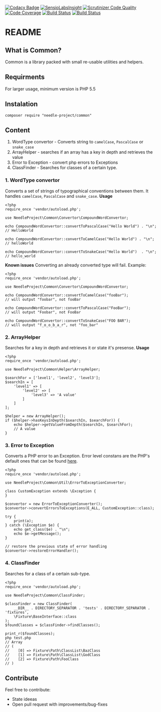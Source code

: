 [![Codacy Badge](https://api.codacy.com/project/badge/Grade/03147aa206544309a70686b9342f5b00)](https://www.codacy.com/app/needle-project/common?utm_source=github.com&amp;utm_medium=referral&amp;utm_content=needle-project/common&amp;utm_campaign=Badge_Grade)
[![SensioLabsInsight](https://insight.sensiolabs.com/projects/dd95850e-8bed-4efe-a7fd-719f439cf570/mini.png)](https://insight.sensiolabs.com/projects/dd95850e-8bed-4efe-a7fd-719f439cf570)
[![Scrutinizer Code Quality](https://scrutinizer-ci.com/g/needle-project/common/badges/quality-score.png?b=master)](https://scrutinizer-ci.com/g/needle-project/common/?branch=master)
[![Code Coverage](https://scrutinizer-ci.com/g/needle-project/common/badges/coverage.png?b=master)](https://scrutinizer-ci.com/g/needle-project/common/?branch=master)
[![Build Status](https://scrutinizer-ci.com/g/needle-project/common/badges/build.png?b=master)](https://scrutinizer-ci.com/g/needle-project/common/build-status/master)
[![Build Status](https://travis-ci.org/needle-project/common.svg?branch=master)](https://travis-ci.org/needle-project/common)

# README

## What is Common?
Common is a library packed with small re-usable utilities and helpers. 

## Requirments
For larger usage, minimum version is PHP 5.5

## Instalation
```
composer require "needle-project/common"
```
## Content
1. WordType convertor - Converts string to `camelCase`, `PascalCase` or `snake_case`
2. ArrayHelper - searches if an array has a key in depth and retrieves the value
3. Error to Exception - convert php errors to Exceptions
4. ClassFinder - Searches for classes of a certain type.


### 1. WordType convertor
Converts a set of strings of typographical conventions between them.
It handles `camelCase`, `PascalCase` and `snake_case`.
**Usage**
```
<?php
require_once 'vendor/autoload.php';

use NeedleProject\Common\Convertor\CompoundWordConvertor;

echo CompoundWordConvertor::convertToPascalCase("Hello World") . "\n";
// HelloWorld

echo CompoundWordConvertor::convertToCamelCase("Hello World") . "\n";
// helloWorld

echo CompoundWordConvertor::convertToSnakeCase("Hello World")  . "\n";
// hello_world
```
**Known issues**
Converting an already converted type will fail. Example:
```
<?php
require_once 'vendor/autoload.php';

use NeedleProject\Common\Convertor\CompoundWordConvertor;

echo CompoundWordConvertor::convertToCamelCase("fooBar");
// will output "foobar", not fooBar

echo CompoundWordConvertor::convertToPascalCase("FooBar");
// will output "Foobar", not FooBar

echo CompoundWordConvertor::convertToSnakeCase("FOO BAR");
// will output "f_o_o_b_a_r", not "foo_bar"
```
### 2. ArrayHelper
Searches for a key in depth and retrieves it or state it's presense.
**Usage**
```
<?php
require_once 'vendor/autoload.php';

use NeedleProject\Common\Helper\ArrayHelper;

$searchFor = ['level1', 'level2', 'level3'];
$searchIn = [
    'level1' => [
        'level2' => [
            'level3' => 'A value'
        ]
    ]
];

$helper = new ArrayHelper();
if ($helper->hasKeysInDepth($searchIn, $searchFor)) {
    echo $helper->getValueFromDepth($searchIn, $searchFor);
    // A value
}
```
### 3. Error to Exception
Converts a PHP error to an Exception.
Error level constans are the PHP's default ones that can be found [here](http://php.net/manual/ro/function.error-reporting.php "here").
```
<?php
require_once 'vendor/autoload.php';

use NeedleProject\Common\Util\ErrorToExceptionConverter;

class CustomException extends \Exception {
}

$convertor = new ErrorToExceptionConverter();
$convertor->convertErrorsToExceptions(E_ALL, CustomException::class);

try {
    print(a);
} catch (\Exception $e) {
    echo get_class($e) . "\n";
    echo $e->getMessage();
}

// restore the previous state of error handling
$convertor->restoreErrorHandler();
```
### 4. ClassFinder
Searches for a class of a certain sub-type.
```
<?php
require_once 'vendor/autoload.php';

use NeedleProject\Common\ClassFinder;

$classFinder = new ClassFinder(
    __DIR__ . DIRECTORY_SEPARATOR . 'tests' . DIRECTORY_SEPARATOR . 'fixtures',
    \Fixture\BaseInterface::class
);
$foundClasses = $classFinder->findClasses();

print_r($foundClasses);
php test.php
// Array
// (
//    [0] => Fixture\Path\ClassList\BazClass
//    [1] => Fixture\Path\ClassList\GodClass
//    [2] => Fixture\Path\FooClass
// )
```
## Contribute
Feel free to contribute:
- State ideeas
- Open pull request with improvements/bug-fixes